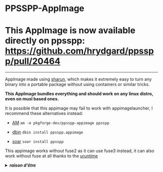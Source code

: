 # PPSSPP-AppImage

# This AppImage is now available directly on ppsspp: https://github.com/hrydgard/ppsspp/pull/20464

-------------------------------------------------------------------------------------------------------------------


AppImage made using [sharun](https://github.com/VHSgunzo/sharun), which makes it extremely easy to turn any binary into a portable package without using containers or similar tricks.

**This AppImage bundles everything and should work on any linux distro, even on musl based ones.**

It is possible that this appimage may fail to work with appimagelauncher, I recommend these alternatives instead: 

* [AM](https://github.com/ivan-hc/AM) `am -e pkgforge-dev/ppsspp-appimage ppsspp`

* [dbin](https://github.com/xplshn/dbin) `dbin install ppsspp.appimage`

* [soar](https://github.com/pkgforge/soar) `soar install ppsspp`

This appimage works without fuse2 as it can use fuse3 instead, it can also work without fuse at all thanks to the [uruntime](https://github.com/VHSgunzo/uruntime)

<details>
  <summary><b><i>raison d'être</i></b></summary>
    <img src="https://github.com/user-attachments/assets/d40067a6-37d2-4784-927c-2c7f7cc6104b" alt="Inspiration Image">
  </a>
</details>
